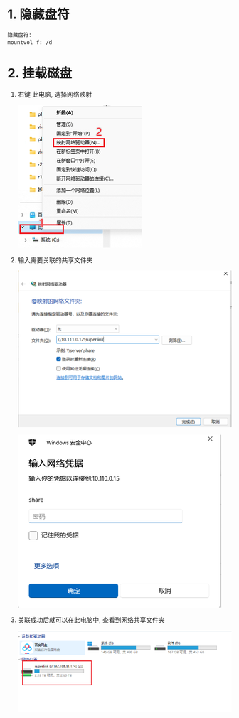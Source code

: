 # 1. 隐藏盘符

```bash
隐藏盘符:
mountvol f: /d
```

# 2. 挂载磁盘

1. 右键 此电脑, 选择网络映射

   ![image-20240401134800547](.image/02-%E7%A3%81%E7%9B%98%E6%93%8D%E4%BD%9C/image-20240401134800547.png)

2. 输入需要关联的共享文件夹

   ![image-20240401134911961](.image/02-%E7%A3%81%E7%9B%98%E6%93%8D%E4%BD%9C/image-20240401134911961.png)

   ![image-20240401135002956](.image/02-%E7%A3%81%E7%9B%98%E6%93%8D%E4%BD%9C/image-20240401135002956.png)

3. 关联成功后就可以在此电脑中, 查看到网络共享文件夹

   ![image-20240401135120636](.image/02-%E7%A3%81%E7%9B%98%E6%93%8D%E4%BD%9C/image-20240401135120636.png)